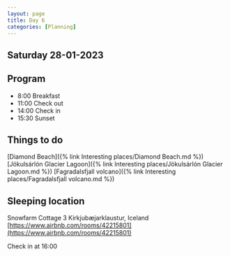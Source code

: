```yaml
--- 
layout: page
title: Day 6 
categories: [Planning] 
---
```

## Saturday 28-01-2023

## Program
- 8:00 Breakfast
- 11:00 Check out
- 14:00 Check in
- 15:30 Sunset

## Things to do
[Diamond Beach]({% link Interesting places/Diamond Beach.md %})
[Jökulsárlón Glacier Lagoon]({% link Interesting places/Jökulsárlón Glacier Lagoon.md %})
[Fagradalsfjall volcano]({% link Interesting places/Fagradalsfjall volcano.md %})

## Sleeping location 
Snowfarm Cottage 3
Kirkjubæjarklaustur, Iceland
[https://www.airbnb.com/rooms/42215801](https://www.airbnb.com/rooms/42215801)

Check in at 16:00